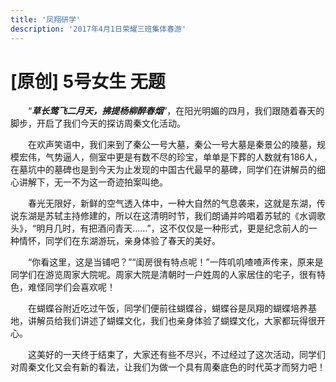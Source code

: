 ```yaml
---
title: '凤翔研学'
description: '2017年4月1日荣耀三班集体春游'
---
```


# [原创] 5号女生 无题

　　“***草长莺飞二月天，拂提杨柳醉春烟***”，在阳光明媚的四月，我们跟随着春天的脚步，开启了我们今天的探访周秦文化活动。

　　在欢声笑语中，我们来到了秦公一号大墓，秦公一号大墓是秦景公的陵墓，规模宏伟，气势逼人，侧室中更是有数不尽的珍宝，单单是下葬的人数就有186人，在墓坑中的墓碑也是到今天为止发现的中国古代最早的墓碑，同学们在讲解员的细心讲解下，无一不为这一奇迹拍案叫绝。

　　春光无限好，新鲜的空气透入体中，一种大自然的气息袭来，这就是东湖，传说东湖是苏轼主持修建的，所以在这清明时节，我们朗诵并吟唱着苏轼的《水调歌头》，“明月几时，有把酒问青天……”，这不仅仅是一种形式，更是纪念前人的一种情怀，同学们在东湖游玩，亲身体验了春天的美好。

　　“你看这里，这是当铺吧？”“闺房很有特点呢！”一阵叽叽喳喳声传来，原来是同学们在游览周家大院呢。周家大院是清朝时一户姓周的人家居住的宅子，很有特色，难怪同学们会喜欢呢！

　　在蝴蝶谷附近吃过午饭，同学们便前往蝴蝶谷，蝴蝶谷是凤翔的蝴蝶培养基地，讲解员给我们讲述了蝴蝶文化，我们也亲身体验了蝴蝶文化，大家都玩得很开心。

　　这美好的一天终于结束了，大家还有些不尽兴，不过经过了这次活动，同学们对周秦文化又会有新的看法，让我们为做一个具有周秦底色的时代英才而努力吧！